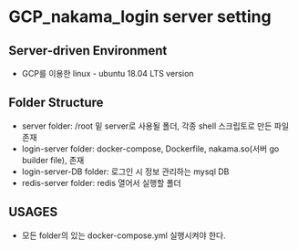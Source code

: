 # GCP_nakama_login server setting

## Server-driven Environment
- GCP를 이용한 linux - ubuntu 18.04 LTS version

## Folder Structure
- server folder: /root 밑 server로 사용될 폴더, 각종 shell 스크립토로 만든 파일 존재  
- login-server folder: docker-compose, Dockerfile, nakama.so(서버 go builder file), 존재  
- login-server-DB folder: 로그인 시 정보 관리하는 mysql DB  
- redis-server folder: redis 열어서 실행할 폴더  

## USAGES
- 모든 folder의 있는 docker-compose.yml 실행시켜야 한다.